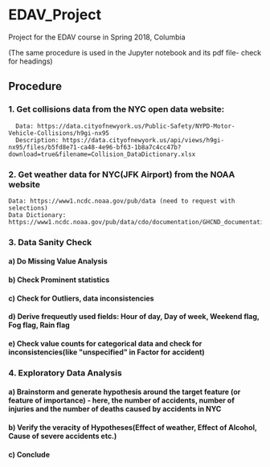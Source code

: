 # EDAV_Project
Project for the EDAV course in Spring 2018, Columbia

(The same procedure is used in the Jupyter notebook and its pdf file- check for headings)

## Procedure

### 1. Get collisions data from the NYC open data website:
      Data: https://data.cityofnewyork.us/Public-Safety/NYPD-Motor-Vehicle-Collisions/h9gi-nx95
      Description: https://data.cityofnewyork.us/api/views/h9gi-nx95/files/b5fd8e71-ca48-4e96-bf63-1b8a7c4cc47b?download=true&filename=Collision_DataDictionary.xlsx
      
### 2. Get weather data for NYC(JFK Airport) from the NOAA website
    Data: https://www1.ncdc.noaa.gov/pub/data (need to request with selections)
    Data Dictionary: https://www1.ncdc.noaa.gov/pub/data/cdo/documentation/GHCND_documentation.pdf

### 3. Data Sanity Check

#### a) Do Missing Value Analysis
#### b) Check Prominent statistics
#### c) Check for Outliers, data inconsistencies
#### d) Derive frequeutly used fields: Hour of day, Day of week, Weekend flag, Fog flag, Rain flag
#### e) Check value counts for categorical data and check for inconsistencies(like "unspecified" in Factor for accident)

### 4. Exploratory Data Analysis

#### a) Brainstorm and generate hypothesis around the target feature (or feature of importance) - here, the number of accidents, number of injuries and the number of deaths caused by accidents in NYC
#### b) Verify the veracity of Hypotheses(Effect of weather, Effect of Alcohol, Cause of severe accidents etc.)
#### c) Conclude
